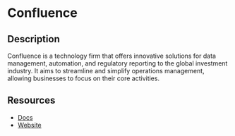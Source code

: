 # Confluence

## Description

Confluence is a technology firm that offers innovative solutions for data management, automation, and regulatory reporting to the global investment industry. It aims to streamline and simplify operations management, allowing businesses to focus on their core activities.

## Resources

- [Docs](https://docs.atlassian.com/atlassian-confluence/REST/6.6.0/)
- [Website](confluence.com)
